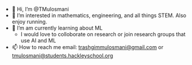- 👋 Hi, I’m @TMulosmani
- 👀 I’m interested in mathematics, engineering, and all things STEM. Also enjoy running.
- 🌱 I’m am currently learning about ML
  - I would love to colloborate on research or join research groups that use AI and ML
- 📫 How to reach me email: trashgimmulosmani@gmail.com or tmulosmani@students.hackleyschool.org

<!---
TMulosmani/TMulosmani is a ✨ special ✨ repository because its `README.md` (this file) appears on your GitHub profile.
You can click the Preview link to take a look at your changes.
--->
